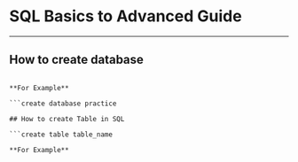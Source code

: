 # **SQL Basics to Advanced Guide**
---
## How to create database

```create database database_name

**For Example**

```create database practice

## How to create Table in SQL

```create table table_name

**For Example**